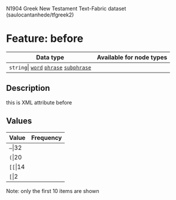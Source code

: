 <p>N1904 Greek New Testament Text-Fabric dataset (saulocantanhede/tfgreek2)</p>

<h1>Feature: before</h1>

<table>
<thead>
<tr>
  <th>Data type</th>
  <th>Available for node types</th>
</tr>
</thead>
<tbody>
<tr>
  <td><code>string</code>| <A HREF="featurebynodetype.md#word"><code>word</code></A> <A HREF="featurebynodetype.md#phrase"><code>phrase</code></A> <A HREF="featurebynodetype.md#subphrase"><code>subphrase</code></A></td>
</tr>
</tbody>
</table>

<h2>Description</h2>

<p>this is XML attribute before</p>

<h2>Values</h2>

<table>
<thead>
<tr>
  <th>Value</th>
  <th>Frequency</th>
</tr>
</thead>
<tbody>
<tr>
  <td><code>—</code>|32</td>
</tr>
<tr>
  <td><code>(</code>|20</td>
</tr>
<tr>
  <td><code>[[</code>|14</td>
</tr>
<tr>
  <td><code>[</code>|2</td>
</tr>
</tbody>
</table>

<p>Note: only the first 10 items are shown</p>
